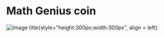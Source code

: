 # Math Genius coin

![Image title](https://i.ibb.co/h1KDptC/coin-design.jpg){style="height:300px;width:300px", align = left}
